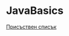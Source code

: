 # JavaBasics

[Присъствен списък](https://forms.office.com/Pages/ResponsePage.aspx?id=QWmIMYaKk0-PQtFA6uo2rY8g6cMukr1NlbD5t2NQ1mhUODBOMUQxMVJHT09ZMTJSSlQwN1BZVzBNNi4u)

